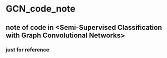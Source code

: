 # GCN_code_note
## note of code in &lt;Semi-Supervised Classification with Graph Convolutional Networks>
### just for reference
